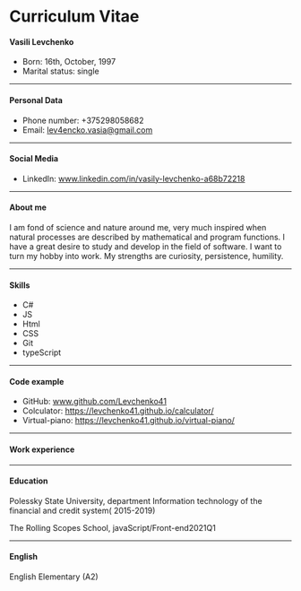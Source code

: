 # Curriculum Vitae

#### Vasili Levchenko

- Born:
  16th, October, 1997
- Marital
  status: single

---

#### Personal Data

- Phone number:
  +375298058682
- Email:
  lev4encko.vasia@gmail.com

---

#### Social Media

- LinkedIn:
  www.linkedin.com/in/vasily-levchenko-a68b72218

---

#### About me

I am fond of science and nature around me, very much inspired when natural processes are described by mathematical and program functions. I have a great desire to study and develop in the field of software. I want to turn my hobby into work. My strengths are curiosity, persistence, humility.

---

#### Skills

- C#
- JS
- Html
- CSS
- Git
- typeScript

---

#### Code example

- GitHub:
  www.github.com/Levchenko41
- Colculator:
  https://levchenko41.github.io/calculator/
- Virtual-piano:
  https://levchenko41.github.io/virtual-piano/

---

#### Work experience

---

#### Education

Polessky State University,
department Information technology of the financial and credit system( 2015-2019)

The Rolling Scopes School,
javaScript/Front-end2021Q1

---

#### English

English Elementary (A2)
